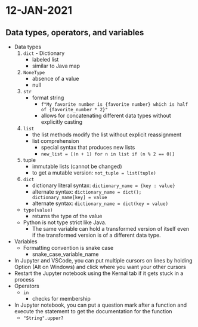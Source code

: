 # 12-JAN-2021

## Data types, operators, and variables

* Data types
    1. `dict` - Dictionary
        * labeled list
        * similar to Java map
    2. `NoneType`
        * absence of a value
        * null
    3. `str`
        * format string
            * `f"My favorite number is {favorite number} which is half of {favorite_number * 2}"`
            * allows for concatenating different data types without explicitly casting
    4. `list`
        * the list methods modify the list without explicit reassignment
        * list comprehension
            * special syntax that produces new lists
            * `new_list = [(n + 1) for n in list if (n % 2 == 0)]`
    5. tuple
        * immutable lists (cannot be changed)
        * to get a mutable version: `not_tuple = list(tuple)`
    6. `dict`
        * dictionary literal syntax:  `dictionary_name = {key : value}`
        * alternate syntax:  `dictionary_name = dict(); dictionary_name[key] = value`
        * alternate syntax:  `dictionary_name = dict(key = value)`
    * `type(value)`
        * returns the type of the value
    * Python is not type strict like Java.
        * The same variable can hold a transformed version of itself even if the transformed version is of a different data type.
* Variables
    * Formatting convention is snake case
        * snake_case_variable_name
* In Jupyter and VSCode, you can put multiple cursors on lines by holding Option (Alt on Windows) and click where you want your other cursors
* Restart the Jupyter notebook using the Kernal tab if it gets stuck in a process
* Operators
    * `in`
        * checks for membership
* In Jupyter notebook, you can put a question mark after a function and execute the statement to get the documentation for the function
    * `"String".upper?`
